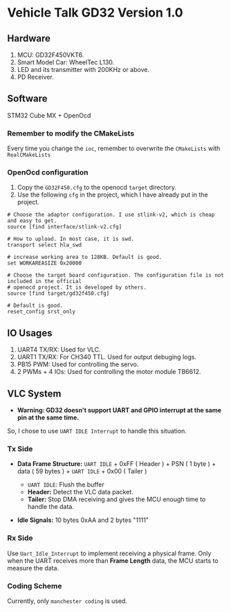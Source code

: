 # Vehicle Talk GD32 Version 1.0

## Hardware
1. MCU: GD32F450VKT6.
2. Smart Model Car: WheelTec L130.
3. LED and its transmitter with 200KHz or above.
4. PD Receiver.

## Software
STM32 Cube MX + OpenOcd
### Remember to modify the CMakeLists
Every time you change the ```ioc```, remember to overwrite the ```CMakeLists``` with ```RealCMakeLists```
### OpenOcd configuration
1. Copy the `GD32F450.cfg` to the openocd `target` directory.  
2. Use the following `cfg` in the project, which I have already put in the project.
```
# Choose the adaptor configuration. I use stlink-v2, which is cheap and easy to get.
source [find interface/stlink-v2.cfg]

# How to upload. In most case, it is swd.
transport select hla_swd

# increase working area to 128KB. Default is good.
set WORKAREASIZE 0x20000

# Choose the target board configuration. The configuration file is not included in the official
# openocd project. It is developed by others.
source [find target/gd32f450.cfg]

# Default is good.
reset_config srst_only
```

## IO Usages
1. UART4 TX/RX: Used for VLC.
2. UART1 TX/RX: For CH340 TTL. Used for output debuging logs.
3. PB15 PWM: Used for controlling the servo.
4. 2 PWMs + 4 IOs: Used for controlling the motor module TB6612.

## VLC System
* **Warning: GD32 doesn't support UART and GPIO interrupt at the same pin at the same time.**

So, I chose to use `UART IDLE Interrupt` to handle this situation.

### Tx Side

* **Data Frame Structure:**  `UART IDLE` + 0xFF ( Header ) + PSN ( 1 byte ) + data ( 59 bytes ) + `UART IDLE` + 0x00 ( Tailer )

  * `UART IDLE`: Flush the buffer
  * **Header:**  Detect the VLC data packet.
  * **Tailer:**  Stop DMA receiving and gives the MCU enough time to handle the data.
* **Idle Signals:**  10 bytes 0xAA and 2 bytes "1111"

### Rx Side

Use `Uart_Idle_Interrupt` to implement receiving a physical frame. Only when the UART receives more than **Frame Length** data, the MCU starts to measure the data.

### Coding Scheme

Currently, only `manchester coding` is used.